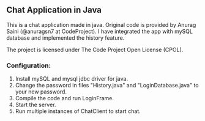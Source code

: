 ## Chat Application in Java

This is a chat application made in java. Original code is provided by Anurag Saini (@anuragsn7 at CodeProject). 
I have integrated the app with mySQL database and implemented the history feature.

The project is licensed under The Code Project Open License (CPOL).

### Configuration:

1) Install mySQL and mysql jdbc driver for java.
2) Change the password in files "History.java" and "LoginDatabase.java" to your new password.
3) Compile the code and run LoginFrame.
4) Start the server.
5) Run multiple instances of ChatClient to start chat.
